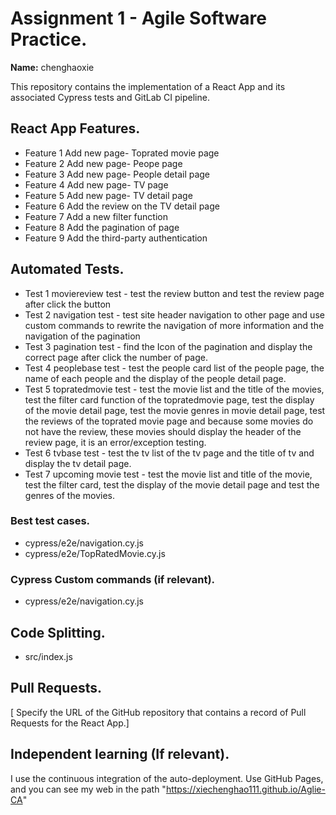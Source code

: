# Assignment 1 - Agile Software Practice.

__Name:__ chenghaoxie

This repository contains the implementation of a React App and its associated Cypress tests and GitLab CI pipeline.

## React App Features.

+ Feature 1 Add new page- Toprated movie page
+ Feature 2 Add new page- Peope page
+ Feature 3 Add new page- People detail page
+ Feature 4 Add new page- TV page
+ Feature 5 Add new page- TV detail page
+ Feature 6 Add the review on the TV detail page
+ Feature 7 Add a new filter function
+ Feature 8 Add the pagination of page
+ Feature 9 Add the third-party authentication

## Automated Tests.

+ Test 1 moviereview test - test the review button and test the review page after click the button
+ Test 2 navigation test - test site header navigation to other page and use custom commands to rewrite the navigation of more information and the navigation of the pagination 
+ Test 3 pagination test - find the Icon of the pagination and display the correct page after click the number of page.
+ Test 4 peoplebase test - test the people card list of the people page, the name of each people and the display of the people detail page.
+ Test 5 topratedmovie test - test the movie list and the title of the movies, test the filter card function of the topratedmovie page, test the display of the movie detail page, test the movie genres in movie detail page, test the reviews of the toprated movie page and because some movies do not have the review, these movies should display the header of the review page, it is an error/exception testing.
+ Test 6 tvbase test - test the tv list of the tv page and the title of tv and display the tv detail page.
+ Test 7 upcoming movie test - test the movie list and title of the movie, test the filter card, test the display of the movie detail page and test the genres of the movies.

### Best test cases.

+ cypress/e2e/navigation.cy.js
+ cypress/e2e/TopRatedMovie.cy.js

### Cypress Custom commands (if relevant).

+ cypress/e2e/navigation.cy.js


## Code Splitting.

+ src/index.js

## Pull Requests.

[ Specify the URL of the GitHub repository that contains a record of Pull Requests for the React App.]

## Independent learning (If relevant).

I use the continuous integration of the auto-deployment. Use GitHub Pages, and you can see my web in the path "https://xiechenghao111.github.io/Aglie-CA"

